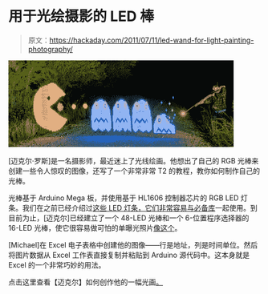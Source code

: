 # 用于光绘摄影的 LED 棒

> 原文：<https://hackaday.com/2011/07/11/led-wand-for-light-painting-photography/>

![](img/0b3cd9e3ca48c5230331f11ea2bdb352.png "Pacman's revenge")

[迈克尔·罗斯]是一名摄影师，最近迷上了光线绘画。他想出了自己的 RGB 光棒来创建一些令人惊叹的图像，还写了一个非常非常 T2 的教程，教你如何制作自己的光棒。

光棒基于 Arduino Mega 板，并使用基于 HL1606 控制器芯片的 RGB LED 灯条。我们在之前已经介绍过[这些 LED 灯条，它们非常容易与](http://hackaday.com/2009/06/17/addressable-rgb-led-strip/)[必备库](http://code.google.com/p/ledstrip/)一起使用。到目前为止，[迈克尔]已经建立了一个 48-LED 光棒和一个 6-位置程序选择器的 16-LED 光棒，使它很容易做可怕的单曝光照片[像这个](http://www.flickr.com/photos/txross/4318279412/in/set-72157627095796838)。

[Michael]在 Excel 电子表格中创建他的图像——行是地址，列是时间单位。然后将图片数据从 Excel 工作表直接复制并粘贴到 Arduino 源代码中。这本身就是 Excel 的一个非常巧妙的用法。

点击这里查看【迈克尔】如何创作他的一幅光画[。](http://www.flickr.com/photos/txross/4276026790/in/set-72157627095796838)